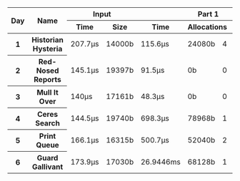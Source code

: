 <table>
  <thread>
    <tr>
      <th rowspan="2">Day</th>
      <th rowspan="2">Name</th>
      <th colspan="2">Input</th>
      <th colspan="4">Part 1</th>
      <th colspan="4">Part 2</th>
    </tr>
    <tr>
      <th>Time</th>
      <th>Size</th>
      <th>Time</th>
      <th colspan="2">Allocations</th>
      <th>Result</th>
      <th>Time</th>
      <th colspan="2">Allocations</th>
      <th>Result</th>
    </tr>
  </thread>
  <tbody id="results">
<tr>
<th>1</th>
<th>Historian Hysteria</th>
<td>207.7µs</td>
<td>14000b</td>
<td>115.6µs</td>
<td>24080b</td><td>4</td>
<td>1223326</td>
<td>85.5µs</td>
<td>24080b</td><td>4</td>
<td>21070419</td>
</tr>
<tr>
<th>2</th>
<th>Red-Nosed Reports</th>
<td>145.1µs</td>
<td>19397b</td>
<td>91.5µs</td>
<td>0b</td><td>0</td>
<td>334</td>
<td>227.5µs</td>
<td>0b</td><td>0</td>
<td>400</td>
</tr>
<tr>
<th>3</th>
<th>Mull It Over</th>
<td>140µs</td>
<td>17161b</td>
<td>48.3µs</td>
<td>0b</td><td>0</td>
<td>165225049</td>
<td>71.9µs</td>
<td>152b</td><td>5</td>
<td>108830766</td>
</tr>
<tr>
<th>4</th>
<th>Ceres Search</th>
<td>144.5µs</td>
<td>19740b</td>
<td>698.3µs</td>
<td>78968b</td><td>1</td>
<td>2514</td>
<td>348µs</td>
<td>78968b</td><td>1</td>
<td>1888</td>
</tr>
<tr>
<th>5</th>
<th>Print Queue</th>
<td>166.1µs</td>
<td>16315b</td>
<td>500.7µs</td>
<td>52040b</td><td>2</td>
<td>5268</td>
<td>569.2µs</td>
<td>52040b</td><td>2</td>
<td>5799</td>
</tr>
<tr>
<th>6</th>
<th>Guard Gallivant</th>
<td>173.9µs</td>
<td>17030b</td>
<td>26.9446ms</td>
<td>68128b</td><td>1</td>
<td>5534</td>
<td>166.6238ms</td>
<td>465088b</td><td>6</td>
<td>2344</td>
</tr>
</tbody>
</table>
